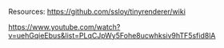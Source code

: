 Resources:
https://github.com/ssloy/tinyrenderer/wiki

https://www.youtube.com/watch?v=uehGqieEbus&list=PLqCJpWy5Fohe8ucwhksiv9hTF5sfid8lA
